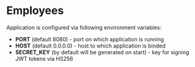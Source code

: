 # Employees

Application is configured via following environment variables:

* **PORT** (default 8080) - port on which application is running
* **HOST** (default 0.0.0.0) - host to which application is binded
* **SECRET_KEY** (by default will be generated on start) - key for signing JWT tokens via HS256
